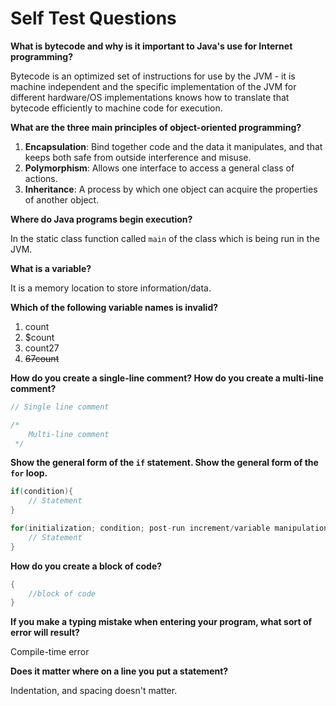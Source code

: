 # Self Test Questions
**What is bytecode and why is it important to Java's use for Internet programming?**

Bytecode is an optimized set of instructions for use by the JVM - it is machine independent and the specific implementation of the JVM for different hardware/OS implementations knows how to translate that bytecode efficiently to machine code for execution.

**What are the three main principles of object-oriented programming?**

1. **Encapsulation**: Bind together code and the data it manipulates, and that keeps both safe from outside interference and misuse.
2. **Polymorphism**: Allows one interface to access a general class of actions.
3. **Inheritance**: A process by which one object can acquire the properties of another object.

**Where do Java programs begin execution?**

In the static class function called `main` of the class which is being run in the JVM.

**What is a variable?**

It is a memory location to store information/data.

**Which of the following variable names is invalid?**

1. count
2. $count
3. count27
4. ~~67count~~

**How do you create a single-line comment? How do you create a multi-line comment?**

```java
// Single line comment

/*
    Multi-line comment
 */
```

**Show the general form of the `if` statement. Show the general form of the `for` loop.**

```java
if(condition){
    // Statement
}

for(initialization; condition; post-run increment/variable manipulation){
    // Statement
}
```

**How do you create a block of code?**

```java
{
    //block of code
}
```

**If you make a typing mistake when entering your program, what sort of error will result?**

Compile-time error

**Does it matter where on a line you put a statement?**

Indentation, and spacing doesn't matter.
